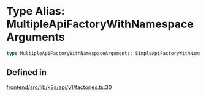 # Type Alias: MultipleApiFactoryWithNamespaceArguments

```ts
type MultipleApiFactoryWithNamespaceArguments: SimpleApiFactoryWithNamespaceArguments[];
```

## Defined in

[frontend/src/lib/k8s/api/v1/factories.ts:30](https://github.com/headlamp-k8s/headlamp/blob/2481a1c9f2b4a69a9320466e7a455215b14b97b0/frontend/src/lib/k8s/api/v1/factories.ts#L30)
